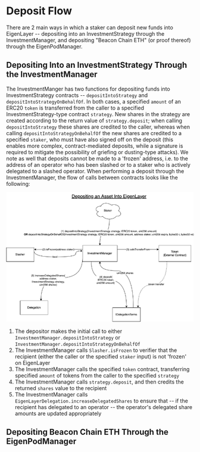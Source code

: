 
# Deposit Flow

There are 2 main ways in which a staker can deposit new funds into EigenLayer -- depositing into an InvestmentStrategy through the InvestmentManager, and depositing "Beacon Chain ETH" (or proof thereof) through the EigenPodManager.

## Depositing Into an InvestmentStrategy Through the InvestmentManager
The InvestmentManger has two functions for depositing funds into InvestmentStrategy contracts -- `depositIntoStrategy` and `depositIntoStrategyOnBehalfOf`. In both cases, a specified `amount` of an ERC20 `token` is transferred from the caller to a specified InvestmentStrategy-type contract `strategy`. New shares in the strategy are created according to the return value of `strategy.deposit`; when calling `depositIntoStrategy` these shares are credited to the caller, whereas when calling `depositIntoStrategyOnBehalfOf` the new shares are credited to a specified `staker`, who must have also signed off on the deposit (this enables more complex, contract-mediated deposits, while a signature is required to mitigate the possibility of griefing or dusting-type attacks).
We note as well that deposits cannot be made to a 'frozen' address, i.e. to the address of an operator who has been slashed or to a staker who is actively delegated to a slashed operator.
When performing a deposit through the InvestmentManager, the flow of calls between contracts looks like the following:

![Depositing Into EigenLayer Through the InvestmentManager -- Contract Flow](images/EL_depositing.png?raw=true "Title")

1. The depositor makes the initial call to either `InvestmentManager.depositIntoStrategy` or `InvestmentManager.depositIntoStrategyOnBehalfOf`
2. The InvestmentManager calls `Slasher.isFrozen` to verifier that the recipient (either the caller or the specified `staker` input) is not 'frozen' on EigenLayer
3. The InvestmentManager calls the specified `token` contract, transferring specified `amount` of tokens from the caller to the specified `strategy`
4. The InvestmentManager calls `strategy.deposit`, and then credits the returned `shares` value to the recipient
5. The InvestmentManager calls `EigenLayerDelegation.increaseDelegatedShares` to ensure that -- if the recipient has delegated to an operator -- the operator's delegated share amounts are updated appropriately

## Depositing Beacon Chain ETH Through the EigenPodManager

<!-- TODO: write this section -->
